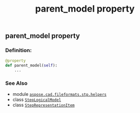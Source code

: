 ﻿---
title: parent_model property
second_title: Aspose.CAD for Python via .NET API References
description: 
type: docs
weight: 30
url: /python-net/aspose.cad.fileformats.stp.helpers/steplogicalmodel/parent_model/
is_root: false
---

## parent_model property

### Definition:
```python
@property
def parent_model(self):
    ...
```

### See Also
* module [`aspose.cad.fileformats.stp.helpers`](../../)
* class [`StepLogicalModel`](/cad/python-net/aspose.cad.fileformats.stp.helpers/steplogicalmodel)
* class [`StepRepresentationItem`](/cad/python-net/aspose.cad.fileformats.stp.items/steprepresentationitem)
